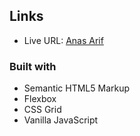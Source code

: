 ## Links

- Live URL: [Anas Arif](https://redshift14.github.io/portfolio/)

### Built with

- Semantic HTML5 Markup
- Flexbox
- CSS Grid
- Vanilla JavaScript